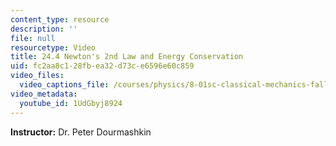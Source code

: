 ```yaml
---
content_type: resource
description: ''
file: null
resourcetype: Video
title: 24.4 Newton's 2nd Law and Energy Conservation
uid: fc2aa8c1-28fb-ea32-d73c-e6596e60c859
video_files:
  video_captions_file: /courses/physics/8-01sc-classical-mechanics-fall-2016/week-8-potential-energy-and-energy-conservation/24.4-newtons-2nd-law-and-energy-conservation/24.4-newtons-2nd-law-and-energy-conservation/1UdGbyj8924.vtt
video_metadata:
  youtube_id: 1UdGbyj8924
---
```


**Instructor:** Dr. Peter Dourmashkin